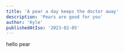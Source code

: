 ```yaml
---
title: 'A pear a day keeps the doctor away'
description: 'Pears are good for you'
author: 'Kyle'
publishedAtIso: '2023-02-05'
---
```


hello pear
